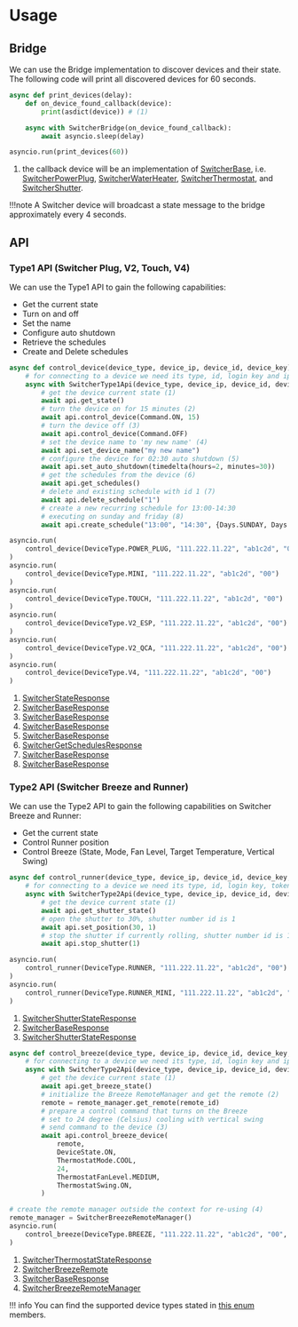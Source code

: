 
# Usage

## Bridge

We can use the Bridge implementation to discover devices and their state.
The following code will print all discovered devices for 60 seconds.

```python
async def print_devices(delay):
    def on_device_found_callback(device):
        print(asdict(device)) # (1)

    async with SwitcherBridge(on_device_found_callback):
        await asyncio.sleep(delay)

asyncio.run(print_devices(60))
```

1. the callback device will be an implementation of [SwitcherBase](./codedocs.md#src.aioswitcher.device.SwitcherBase),
    i.e. [SwitcherPowerPlug](./codedocs.md#src.aioswitcher.device.SwitcherPowerPlug),
    [SwitcherWaterHeater](./codedocs.md#src.aioswitcher.device.SwitcherWaterHeater),
    [SwitcherThermostat](./codedocs.md#src.aioswitcher.device.SwitcherThermostat), and
    [SwitcherShutter](./codedocs.md#src.aioswitcher.device.SwitcherShutter).

!!!note
    A Switcher device will broadcast a state message to the bridge approximately every 4 seconds.

## API

### Type1 API (Switcher Plug, V2, Touch, V4)

We can use the Type1 API to gain the following capabilities:

- Get the current state
- Turn on and off
- Set the name
- Configure auto shutdown
- Retrieve the schedules
- Create and Delete schedules

```python
async def control_device(device_type, device_ip, device_id, device_key) :
    # for connecting to a device we need its type, id, login key and ip address
    async with SwitcherType1Api(device_type, device_ip, device_id, device_key) as api:
        # get the device current state (1)
        await api.get_state()
        # turn the device on for 15 minutes (2)
        await api.control_device(Command.ON, 15)
        # turn the device off (3)
        await api.control_device(Command.OFF)
        # set the device name to 'my new name' (4)
        await api.set_device_name("my new name")
        # configure the device for 02:30 auto shutdown (5)
        await api.set_auto_shutdown(timedelta(hours=2, minutes=30))
        # get the schedules from the device (6)
        await api.get_schedules()
        # delete and existing schedule with id 1 (7)
        await api.delete_schedule("1")
        # create a new recurring schedule for 13:00-14:30
        # executing on sunday and friday (8)
        await api.create_schedule("13:00", "14:30", {Days.SUNDAY, Days.FRIDAY})

asyncio.run(
    control_device(DeviceType.POWER_PLUG, "111.222.11.22", "ab1c2d", "00")
)
asyncio.run(
    control_device(DeviceType.MINI, "111.222.11.22", "ab1c2d", "00")
)
asyncio.run(
    control_device(DeviceType.TOUCH, "111.222.11.22", "ab1c2d", "00")
)
asyncio.run(
    control_device(DeviceType.V2_ESP, "111.222.11.22", "ab1c2d", "00")
)
asyncio.run(
    control_device(DeviceType.V2_QCA, "111.222.11.22", "ab1c2d", "00")
)
asyncio.run(
    control_device(DeviceType.V4, "111.222.11.22", "ab1c2d", "00")
)
```

1. [SwitcherStateResponse](./codedocs.md#src.aioswitcher.api.messages.SwitcherStateResponse)
2. [SwitcherBaseResponse](./codedocs.md#src.aioswitcher.api.messages.SwitcherBaseResponse)
3. [SwitcherBaseResponse](./codedocs.md#src.aioswitcher.api.messages.SwitcherBaseResponse)
4. [SwitcherBaseResponse](./codedocs.md#src.aioswitcher.api.messages.SwitcherBaseResponse)
5. [SwitcherBaseResponse](./codedocs.md#src.aioswitcher.api.messages.SwitcherBaseResponse)
6. [SwitcherGetSchedulesResponse](./codedocs.md#src.aioswitcher.api.messages.SwitcherGetSchedulesResponse)
7. [SwitcherBaseResponse](./codedocs.md#src.aioswitcher.api.messages.SwitcherBaseResponse)
8. [SwitcherBaseResponse](./codedocs.md#src.aioswitcher.api.messages.SwitcherBaseResponse)

### Type2 API (Switcher Breeze and Runner)

We can use the Type2 API to gain the following capabilities on Switcher Breeze and Runner:

- Get the current state
- Control Runner position
- Control Breeze (State, Mode, Fan Level, Target Temperature, Vertical Swing)

```python
async def control_runner(device_type, device_ip, device_id, device_key, token) :
    # for connecting to a device we need its type, id, login key, token and ip address
    async with SwitcherType2Api(device_type, device_ip, device_id, device_key, token) as api:
        # get the device current state (1)
        await api.get_shutter_state()
        # open the shutter to 30%, shutter number id is 1
        await api.set_position(30, 1)
        # stop the shutter if currently rolling, shutter number id is 1
        await api.stop_shutter(1)

asyncio.run(
    control_runner(DeviceType.RUNNER, "111.222.11.22", "ab1c2d", "00")
)
asyncio.run(
    control_runner(DeviceType.RUNNER_MINI, "111.222.11.22", "ab1c2d", "00")
)
```

1. [SwitcherShutterStateResponse](./codedocs.md#src.aioswitcher.api.messages.SwitcherShutterStateResponse)
2. [SwitcherBaseResponse](./codedocs.md#src.aioswitcher.api.messages.SwitcherBaseResponse)
3. [SwitcherShutterStateResponse](./codedocs.md#src.aioswitcher.api.messages.SwitcherShutterStateResponse)

```python
async def control_breeze(device_type, device_ip, device_id, device_key, remote_manager, remote_id) :
    # for connecting to a device we need its type, id, login key and ip address
    async with SwitcherType2Api(device_type, device_ip, device_id, device_key) as api:
        # get the device current state (1)
        await api.get_breeze_state()
        # initialize the Breeze RemoteManager and get the remote (2)
        remote = remote_manager.get_remote(remote_id)
        # prepare a control command that turns on the Breeze
        # set to 24 degree (Celsius) cooling with vertical swing
        # send command to the device (3)
        await api.control_breeze_device(
            remote,
            DeviceState.ON,
            ThermostatMode.COOL,
            24,
            ThermostatFanLevel.MEDIUM,
            ThermostatSwing.ON,
        )

# create the remote manager outside the context for re-using (4)
remote_manager = SwitcherBreezeRemoteManager()
asyncio.run(
    control_breeze(DeviceType.BREEZE, "111.222.11.22", "ab1c2d", "00", remote_manager, "DLK65863")
)
```

1. [SwitcherThermostatStateResponse](./codedocs.md#src.aioswitcher.api.messages.SwitcherThermostatStateResponse)
2. [SwitcherBreezeRemote](./codedocs.md#src.aioswitcher.api.messages.SwitcherBreezeRemote)
3. [SwitcherBaseResponse](./codedocs.md#src.aioswitcher.api.messages.SwitcherBaseResponse)
4. [SwitcherBreezeRemoteManager](./codedocs.md#src.aioswitcher.api.SwitcherBreezeRemoteManager)

!!! info
    You can find the supported device types stated in [this enum](./codedocs.md#src.aioswitcher.device.DeviceType) members.
